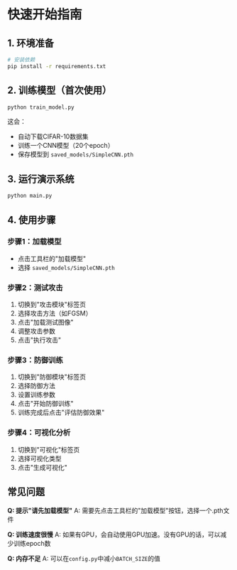 # 快速开始指南

## 1. 环境准备

```bash
# 安装依赖
pip install -r requirements.txt
```

## 2. 训练模型（首次使用）

```bash
python train_model.py
```

这会：
- 自动下载CIFAR-10数据集
- 训练一个CNN模型（20个epoch）
- 保存模型到 `saved_models/SimpleCNN.pth`

## 3. 运行演示系统

```bash
python main.py
```

## 4. 使用步骤

### 步骤1：加载模型
- 点击工具栏的"加载模型"
- 选择 `saved_models/SimpleCNN.pth`

### 步骤2：测试攻击
1. 切换到"攻击模块"标签页
2. 选择攻击方法（如FGSM）
3. 点击"加载测试图像"
4. 调整攻击参数
5. 点击"执行攻击"

### 步骤3：防御训练
1. 切换到"防御模块"标签页
2. 选择防御方法
3. 设置训练参数
4. 点击"开始防御训练"
5. 训练完成后点击"评估防御效果"

### 步骤4：可视化分析
1. 切换到"可视化"标签页
2. 选择可视化类型
3. 点击"生成可视化"

## 常见问题

**Q: 提示"请先加载模型"**
A: 需要先点击工具栏的"加载模型"按钮，选择一个.pth文件

**Q: 训练速度很慢**
A: 如果有GPU，会自动使用GPU加速。没有GPU的话，可以减少训练epoch数

**Q: 内存不足**
A: 可以在`config.py`中减小`BATCH_SIZE`的值 